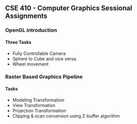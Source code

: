 ## CSE 410 - Computer Graphics Sessional Assignments
### OpenGL introduction
#### Three Tasks
* Fully Controllable Camera
* Sphere to Cube and vice versa.
* Wheel movement
### Raster Based Graphics Pipeline
#### Tasks
* Modeling Transformation
* View Transformation
* Projection Transformation
* Clipping & scan conversion using Z-buffer algorithm